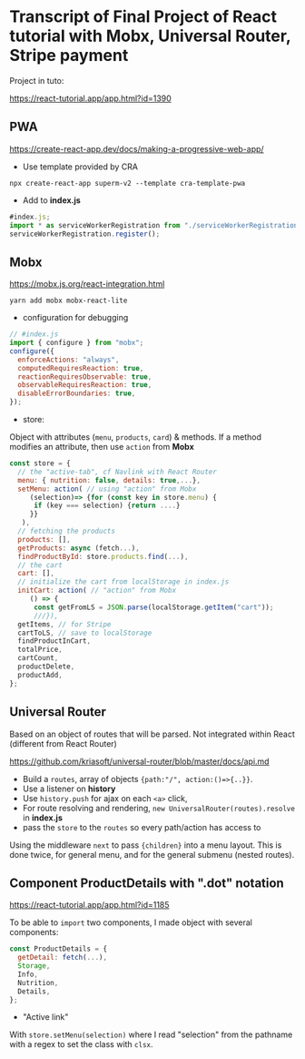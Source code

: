 # Transcript of Final Project of React tutorial with Mobx, Universal Router, Stripe payment

Project in tuto:

<https://react-tutorial.app/app.html?id=1390>

## PWA

<https://create-react-app.dev/docs/making-a-progressive-web-app/>

- Use template provided by CRA

`npx create-react-app superm-v2 --template cra-template-pwa`

- Add to **index.js**

```js
#index.js;
import * as serviceWorkerRegistration from "./serviceWorkerRegistration";
serviceWorkerRegistration.register();
```

## Mobx

<https://mobx.js.org/react-integration.html>

`yarn add mobx mobx-react-lite`

- configuration for debugging

```js
// #index.js
import { configure } from "mobx";
configure({
  enforceActions: "always",
  computedRequiresReaction: true,
  reactionRequiresObservable: true,
  observableRequiresReaction: true,
  disableErrorBoundaries: true,
});
```

- store:

Object with attributes (`menu`, `products`, `card`) & methods. If a method modifies an attribute, then use `action` from **Mobx**

```js
const store = {
  // the "active-tab", cf Navlink with React Router
  menu: { nutrition: false, details: true,...},
  setMenu: action( // using "action" from Mobx
     (selection)=> {for (const key in store.menu) {
      if (key === selection) {return ....}
     }}
   ),
  // fetching the products
  products: [],
  getProducts: async (fetch...),
  findProductById: store.products.find(...),
  // the cart
  cart: [],
  // initialize the cart from localStorage in index.js
  initCart: action( // "action" from Mobx
     () => {
      const getFromLS = JSON.parse(localStorage.getItem("cart"));
      ///}),
  getItems, // for Stripe
  cartToLS, // save to localStorage
  findProductInCart,
  totalPrice,
  cartCount,
  productDelete,
  productAdd,
};
```

## Universal Router

Based on an object of routes that will be parsed. Not integrated within React (different from React Router)

<https://github.com/kriasoft/universal-router/blob/master/docs/api.md>

- Build a `routes`, array of objects `{path:"/", action:()=>{..}}`.
- Use a listener on **history**
- Use `history.push` for ajax on each `<a>` click,
- For route resolving and rendering, `new UniversalRouter(routes).resolve` in **index.js**
- pass the `store` to the `routes` so every path/action has access to

Using the middleware `next` to pass `{children}` into a menu layout. This is done twice, for general menu, and for the general submenu (nested routes).

## Component **ProductDetails** with ".dot" notation

<https://react-tutorial.app/app.html?id=1185>

To be able to `import` two components, I made object with several components:

```js
const ProductDetails = {
  getDetail: fetch(...),
  Storage,
  Info,
  Nutrition,
  Details,
};
```

- "Active link"

With `store.setMenu(selection)` where I read "selection" from the pathname with a regex to set the class with `clsx`.
